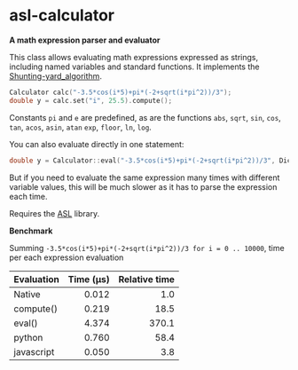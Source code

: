 # asl-calculator
**A math expression parser and evaluator**

This class allows evaluating math expressions expressed as strings, including named variables and standard
functions. It implements the [Shunting-yard_algorithm](https://en.wikipedia.org/wiki/Shunting-yard_algorithm).

```cpp
Calculator calc("-3.5*cos(i*5)+pi*(-2+sqrt(i*pi^2))/3");
double y = calc.set("i", 25.5).compute();
```

Constants `pi` and `e` are predefined, as are the functions `abs`, `sqrt`, `sin`, `cos`, `tan`, `acos`, `asin`, `atan`
`exp`, `floor`, `ln`, `log`.

You can also evaluate directly in one statement:

```cpp
double y = Calculator::eval("-3.5*cos(i*5)+pi*(-2+sqrt(i*pi^2))/3", Dic<double>("i", 25.5));
```

But if you need to evaluate the same expression many times with different variable values, this
will be much slower as it has to parse the expression each time.

Requires the [ASL](https://github.com/aslze/asl) library.


**Benchmark**

Summing `-3.5*cos(i*5)+pi*(-2+sqrt(i*pi^2))/3 for i = 0 .. 10000`, time per each expression evaluation

| Evaluation | Time (μs) | Relative time |
|------------|----------:|--------------:|
| Native     | 0.012     | 1.0           |
| compute()  | 0.219     | 18.5          |
| eval()     | 4.374     | 370.1         |
| python     | 0.760     | 58.4          |
| javascript | 0.050     | 3.8           |

